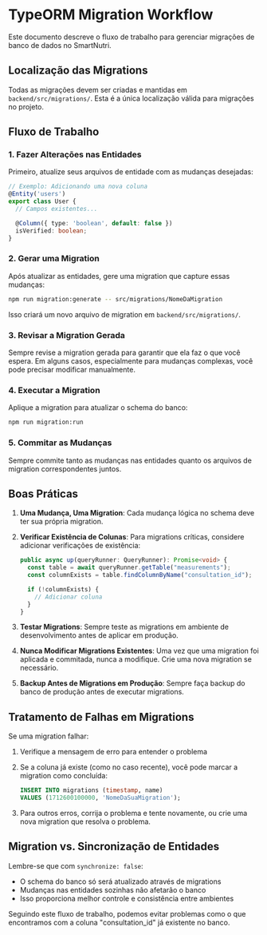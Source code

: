 # TypeORM Migration Workflow

Este documento descreve o fluxo de trabalho para gerenciar migrações de banco de dados no SmartNutri.

## Localização das Migrations

Todas as migrações devem ser criadas e mantidas em `backend/src/migrations/`. Esta é a única localização válida para migrações no projeto.

## Fluxo de Trabalho

### 1. Fazer Alterações nas Entidades

Primeiro, atualize seus arquivos de entidade com as mudanças desejadas:

```typescript
// Exemplo: Adicionando uma nova coluna
@Entity('users')
export class User {
  // Campos existentes...

  @Column({ type: 'boolean', default: false })
  isVerified: boolean;
}
```

### 2. Gerar uma Migration

Após atualizar as entidades, gere uma migration que capture essas mudanças:

```bash
npm run migration:generate -- src/migrations/NomeDaMigration
```

Isso criará um novo arquivo de migration em `backend/src/migrations/`.

### 3. Revisar a Migration Gerada

Sempre revise a migration gerada para garantir que ela faz o que você espera. Em alguns casos, especialmente para mudanças complexas, você pode precisar modificar manualmente.

### 4. Executar a Migration

Aplique a migration para atualizar o schema do banco:

```bash
npm run migration:run
```

### 5. Commitar as Mudanças

Sempre commite tanto as mudanças nas entidades quanto os arquivos de migration correspondentes juntos.

## Boas Práticas

1. **Uma Mudança, Uma Migration**: Cada mudança lógica no schema deve ter sua própria migration.

2. **Verificar Existência de Colunas**: Para migrations críticas, considere adicionar verificações de existência:

   ```typescript
   public async up(queryRunner: QueryRunner): Promise<void> {
     const table = await queryRunner.getTable("measurements");
     const columnExists = table.findColumnByName("consultation_id");

     if (!columnExists) {
       // Adicionar coluna
     }
   }
   ```

3. **Testar Migrations**: Sempre teste as migrations em ambiente de desenvolvimento antes de aplicar em produção.

4. **Nunca Modificar Migrations Existentes**: Uma vez que uma migration foi aplicada e commitada, nunca a modifique. Crie uma nova migration se necessário.

5. **Backup Antes de Migrations em Produção**: Sempre faça backup do banco de produção antes de executar migrations.

## Tratamento de Falhas em Migrations

Se uma migration falhar:

1. Verifique a mensagem de erro para entender o problema
2. Se a coluna já existe (como no caso recente), você pode marcar a migration como concluída:

   ```sql
   INSERT INTO migrations (timestamp, name)
   VALUES (1712600100000, 'NomeDaSuaMigration');
   ```

3. Para outros erros, corrija o problema e tente novamente, ou crie uma nova migration que resolva o problema.

## Migration vs. Sincronização de Entidades

Lembre-se que com `synchronize: false`:

- O schema do banco só será atualizado através de migrations
- Mudanças nas entidades sozinhas não afetarão o banco
- Isso proporciona melhor controle e consistência entre ambientes

Seguindo este fluxo de trabalho, podemos evitar problemas como o que encontramos com a coluna "consultation_id" já existente no banco.
